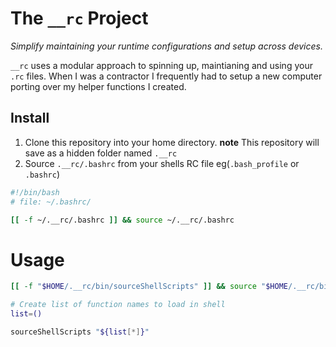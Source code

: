 # The `__rc` Project
_Simplify maintaining your runtime configurations and setup across devices._

`__rc` uses a modular approach to
spinning up, maintianing and using your `.rc` files. When I was a contractor I frequently had
to setup a new computer porting over my helper functions I created.

## Install
1. Clone this repository into your home directory.
   __note__ This repository will save as a hidden folder named `.__rc`
1. Source `.__rc/.bashrc` from your shells RC file eg(`.bash_profile` or `.bashrc`)

```bash
#!/bin/bash
# file: ~/.bashrc/

[[ -f ~/.__rc/.bashrc ]] && source ~/.__rc/.bashrc
```
# Usage

```bash
[[ -f "$HOME/.__rc/bin/sourceShellScripts" ]] && source "$HOME/.__rc/bin/sourceShellScripts"

# Create list of function names to load in shell
list=()

sourceShellScripts "${list[*]}"
```
